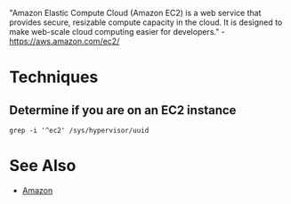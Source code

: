 "Amazon Elastic Compute Cloud (Amazon EC2) is a web service that provides secure, resizable compute capacity in the cloud. It is designed to make web-scale cloud computing easier for developers." - <https://aws.amazon.com/ec2/>

# Techniques

## Determine if you are on an EC2 instance

```
grep -i '^ec2' /sys/hypervisor/uuid
```

# See Also

- [Amazon](amazon)

